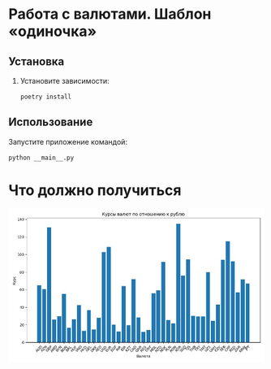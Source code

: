 # Работа с валютами. Шаблон «одиночка»

## Установка

1. Установите зависимости:

   ```bash
   poetry install
   ```

## Использование

Запустите приложение командой:

```bash
python __main__.py
```

# Что должно получиться

![screenshot](https://github.com/m4deme1ns4ne/PROGRAMMING-5-SEM/blob/main/%D0%9B%D0%B0%D0%B1%D0%BE%D1%80%D0%B0%D1%82%D0%BE%D1%80%D0%BD%D0%B0%D1%8F%20%D1%80%D0%B0%D0%B1%D0%BE%D1%82%D0%B0%205/currencies.jpg)
